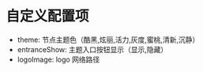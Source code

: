 # 自定义配置项

- theme: 节点主题色（酷黑,炫丽,活力,灰度,蜜桃,清新,沉静）
- entranceShow: 主题入口按钮显示（显示,隐藏）
- logoImage: logo 网络路径
